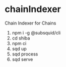 # chainIndexer
Chain Indexer for Chains

1. npm i -g @subsquid/cli
2. cd shiba
3. npm ci
4. sqd up
5. sqd process
6. sqd serve
